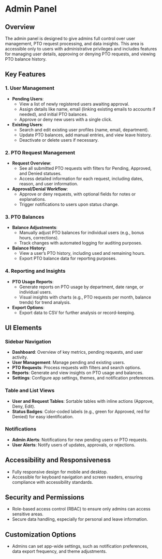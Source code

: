 # Admin Panel

## Overview

The admin panel is designed to give admins full control over user management, PTO request processing, and data insights. This area is accessible only to users with administrative privileges and includes features for managing user details, approving or denying PTO requests, and viewing PTO balance history.

## Key Features

### 1. **User Management**

- **Pending Users**:
  - View a list of newly registered users awaiting approval.
  - Assign details like name, email (linking existing emails to accounts if needed), and initial PTO balances.
  - Approve or deny new users with a single click.
- **Existing Users**:
  - Search and edit existing user profiles (name, email, department).
  - Update PTO balances, add manual entries, and view leave history.
  - Deactivate or delete users if necessary.

### 2. **PTO Request Management**

- **Request Overview**:
  - See all submitted PTO requests with filters for Pending, Approved, and Denied statuses.
  - Access detailed information for each request, including dates, reason, and user information.
- **Approval/Denial Workflow**:
  - Approve or deny requests, with optional fields for notes or explanations.
  - Trigger notifications to users upon status change.

### 3. **PTO Balances**

- **Balance Adjustments**:
  - Manually adjust PTO balances for individual users (e.g., bonus hours, corrections).
  - Track changes with automated logging for auditing purposes.
- **Balance History**:
  - View a user’s PTO history, including used and remaining hours.
  - Export PTO balance data for reporting purposes.

### 4. **Reporting and Insights**

- **PTO Usage Reports**:
  - Generate reports on PTO usage by department, date range, or individual users.
  - Visual insights with charts (e.g., PTO requests per month, balance trends) for trend analysis.
- **Export Options**:
  - Export data to CSV for further analysis or record-keeping.

## UI Elements

### Sidebar Navigation

- **Dashboard**: Overview of key metrics, pending requests, and user activity.
- **User Management**: Manage pending and existing users.
- **PTO Requests**: Process requests with filters and search options.
- **Reports**: Generate and view insights on PTO usage and balances.
- **Settings**: Configure app settings, themes, and notification preferences.

### Table and List Views

- **User and Request Tables**: Sortable tables with inline actions (Approve, Deny, Edit).
- **Status Badges**: Color-coded labels (e.g., green for Approved, red for Denied) for easy identification.

### Notifications

- **Admin Alerts**: Notifications for new pending users or PTO requests.
- **User Alerts**: Notify users of updates, approvals, or rejections.

## Accessibility and Responsiveness

- Fully responsive design for mobile and desktop.
- Accessible for keyboard navigation and screen readers, ensuring compliance with accessibility standards.

## Security and Permissions

- Role-based access control (RBAC) to ensure only admins can access sensitive areas.
- Secure data handling, especially for personal and leave information.

## Customization Options

- Admins can set app-wide settings, such as notification preferences, data export frequency, and theme adjustments.
